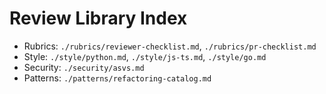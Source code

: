 # Review Library Index
- Rubrics: `./rubrics/reviewer-checklist.md`, `./rubrics/pr-checklist.md`
- Style: `./style/python.md`, `./style/js-ts.md`, `./style/go.md`
- Security: `./security/asvs.md`
- Patterns: `./patterns/refactoring-catalog.md`
